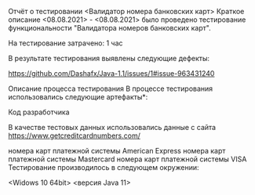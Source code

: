 Отчёт о тестировании <Валидатор номера банковских карт>
Краткое описание
<08.08.2021> - <08.08.2021> было проведено тестирование функциональности "Валидатора номеров банковских карт".

На тестирование затрачено: 1 час

В результате тестирования выявлены следующие дефекты:

https://github.com/Dashafx/Java-1.1/issues/1#issue-963431240

Описание процесса тестирования
В процессе тестирования использовались следующие артефакты*:

Код разработчика

В качестве тестовых данных использовались данные с сайта https://www.getcreditcardnumbers.com/

номера карт платежной системы American Express
номера карт платежной системы Mastercard
номера карт платежной системы VISA
Тестирование производилось в следующем окружении:

<Widows 10 64bit>
<версия Java 11>
<ntelliJ IDEA>